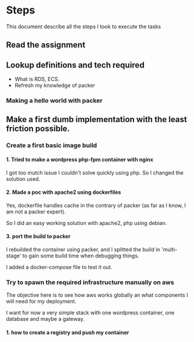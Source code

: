 # Steps

This document describe all the steps I took to execute the tasks

## Read the assignment

## Lookup definitions and tech required

- What is RDS, ECS.
- Refresh my knowledge of packer

### Making a hello world with packer

## Make a first dumb implementation with the least friction possible.

### Create a first basic image build

#### 1. Tried to make a wordpress php-fpm container with nginx

I got too mutch issue I couldn't solve quickly using php. So I changed the
solution used.

#### 2. Made a poc with apache2 using dockerfiles

Yes, dockerfile handles cache in the contrary of packer (as far as I know, I am
not a packer expert).

So I did an easy working solution with apache2, php using debian.

#### 3. port the build to packer

I rebuilded the container using packer, and I splitted the build in 'multi-stage'
to gain some build time when debugging things.

I added a docker-compose file to test it out.

### Try to spawn the required infrastructure manually on aws

The objective here is to see how aws works globally an what components I will
need for my deployment.

I want for now a very simple stack with one wordpress container, one database
and maybe a gateway.

#### 1. how to create a registry and push my container
